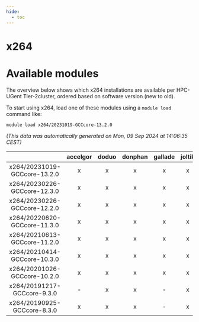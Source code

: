 ```yaml
---
hide:
  - toc
---
```


x264
====

# Available modules


The overview below shows which x264 installations are available per HPC-UGent Tier-2cluster, ordered based on software version (new to old).

To start using x264, load one of these modules using a `module load` command like:

```shell
module load x264/20231019-GCCcore-13.2.0
```

*(This data was automatically generated on Mon, 09 Sep 2024 at 14:06:35 CEST)*  

| |accelgor|doduo|donphan|gallade|joltik|shinx|skitty|
| :---: | :---: | :---: | :---: | :---: | :---: | :---: | :---: |
|x264/20231019-GCCcore-13.2.0|x|x|x|x|x|x|x|
|x264/20230226-GCCcore-12.3.0|x|x|x|x|x|x|x|
|x264/20230226-GCCcore-12.2.0|x|x|x|x|x|x|x|
|x264/20220620-GCCcore-11.3.0|x|x|x|x|x|x|x|
|x264/20210613-GCCcore-11.2.0|x|x|x|x|x|-|x|
|x264/20210414-GCCcore-10.3.0|x|x|x|x|x|-|x|
|x264/20201026-GCCcore-10.2.0|x|x|x|x|x|-|x|
|x264/20191217-GCCcore-9.3.0|-|x|x|-|x|-|x|
|x264/20190925-GCCcore-8.3.0|x|x|x|-|x|-|x|
